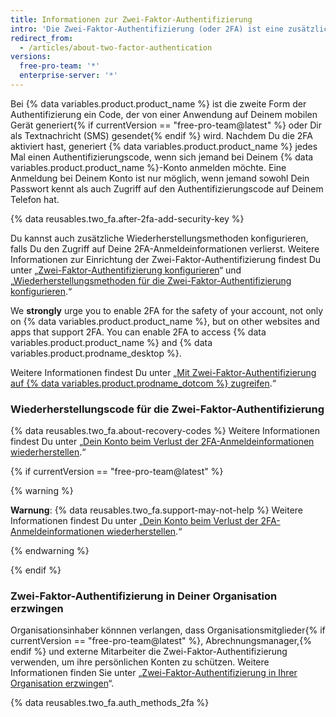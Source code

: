 ```yaml
---
title: Informationen zur Zwei-Faktor-Authentifizierung
intro: 'Die Zwei-Faktor-Authentifizierung (oder 2FA) ist eine zusätzliche Sicherheitsebene, die bei der Anmeldung bei Websites oder Apps verwendet wird. Mit 2FA musst Du Dich mit Deinem Benutzernamen und Passwort anmelden und eine weitere Form der Authentifizierung bereitstellen, die nur Du kennst oder auf die nur Du Zugriff hast.'
redirect_from:
  - /articles/about-two-factor-authentication
versions:
  free-pro-team: '*'
  enterprise-server: '*'
---
```


Bei {% data variables.product.product_name %} ist die zweite Form der Authentifizierung ein Code, der von einer Anwendung auf Deinem mobilen Gerät generiert{% if currentVersion == "free-pro-team@latest" %} oder Dir als Textnachricht (SMS) gesendet{% endif %} wird. Nachdem Du die 2FA aktiviert hast, generiert {% data variables.product.product_name %} jedes Mal einen Authentifizierungscode, wenn sich jemand bei Deinem {% data variables.product.product_name %}-Konto anmelden möchte. Eine Anmeldung bei Deinem Konto ist nur möglich, wenn jemand sowohl Dein Passwort kennt als auch Zugriff auf den Authentifizierungscode auf Deinem Telefon hat.

{% data reusables.two_fa.after-2fa-add-security-key %}

Du kannst auch zusätzliche Wiederherstellungsmethoden konfigurieren, falls Du den Zugriff auf Deine 2FA-Anmeldeinformationen verlierst. Weitere Informationen zur Einrichtung der Zwei-Faktor-Authentifizierung findest Du unter „[Zwei-Faktor-Authentifizierung konfigurieren](/articles/configuring-two-factor-authentication)“ und „[Wiederherstellungsmethoden für die Zwei-Faktor-Authentifizierung konfigurieren](/articles/configuring-two-factor-authentication-recovery-methods).“

We **strongly** urge you to enable 2FA for the safety of your account, not only on {% data variables.product.product_name %}, but on other websites and apps that support 2FA. You can enable 2FA to access {% data variables.product.product_name %} and {% data variables.product.prodname_desktop %}.

Weitere Informationen findest Du unter „[Mit Zwei-Faktor-Authentifizierung auf {% data variables.product.prodname_dotcom %} zugreifen](/articles/accessing-github-using-two-factor-authentication).“

### Wiederherstellungscode für die Zwei-Faktor-Authentifizierung

{% data reusables.two_fa.about-recovery-codes %} Weitere Informationen findest Du unter „[Dein Konto beim Verlust der 2FA-Anmeldeinformationen wiederherstellen](/articles/recovering-your-account-if-you-lose-your-2fa-credentials).“

{% if currentVersion == "free-pro-team@latest" %}

{% warning %}

**Warnung**: {% data reusables.two_fa.support-may-not-help %} Weitere Informationen findest Du unter „[Dein Konto beim Verlust der 2FA-Anmeldeinformationen wiederherstellen](/articles/recovering-your-account-if-you-lose-your-2fa-credentials).“

{% endwarning %}

{% endif %}

### Zwei-Faktor-Authentifizierung in Deiner Organisation erzwingen

Organisationsinhaber könnnen verlangen, dass Organisationsmitglieder{% if currentVersion == "free-pro-team@latest" %}, Abrechnungsmanager,{% endif %} und externe Mitarbeiter die Zwei-Faktor-Authentifizierung verwenden, um ihre persönlichen Konten zu schützen. Weitere Informationen finden Sie unter „[Zwei-Faktor-Authentifizierung in Ihrer Organisation erzwingen](/articles/requiring-two-factor-authentication-in-your-organization)“.

{% data reusables.two_fa.auth_methods_2fa %}
